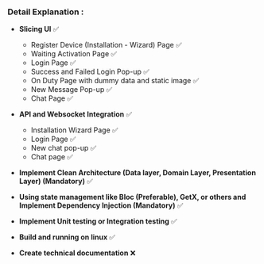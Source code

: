### Detail Explanation :

- **Slicing UI** ✅
    - Register Device (Installation - Wizard) Page ✅
    - Waiting Activation Page ✅
    - Login Page ✅
    - Success and Failed Login Pop-up ✅
    - On Duty Page with dummy data and static image ✅
    - New Message Pop-up ✅
    - Chat Page ✅
    
- **API and Websocket Integration** ✅
    - Installation Wizard Page ✅
    - Login Page ✅
    - New chat pop-up ✅
    - Chat page ✅
- **Implement Clean Architecture (Data layer, Domain Layer, Presentation Layer)  (Mandatory)** ✅
- **Using state management like Bloc (Preferable), GetX, or others and Implement Dependency Injection (Mandatory)** ✅
- **Implement Unit testing or Integration testing** ✅
- **Build and running on linux** ✅
- **Create technical documentation** ❌